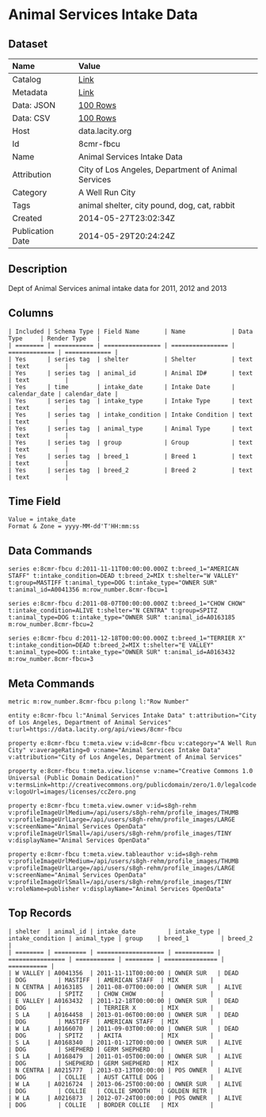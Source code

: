 # Animal Services Intake Data

## Dataset

| Name | Value |
| :--- | :---- |
| Catalog | [Link](https://catalog.data.gov/dataset/animal-services-intake-data-57f73) |
| Metadata | [Link](https://data.lacity.org/api/views/8cmr-fbcu) |
| Data: JSON | [100 Rows](https://data.lacity.org/api/views/8cmr-fbcu/rows.json?max_rows=100) |
| Data: CSV | [100 Rows](https://data.lacity.org/api/views/8cmr-fbcu/rows.csv?max_rows=100) |
| Host | data.lacity.org |
| Id | 8cmr-fbcu |
| Name | Animal Services Intake Data |
| Attribution | City of Los Angeles, Department of Animal Services |
| Category | A Well Run City |
| Tags | animal shelter, city pound, dog, cat, rabbit |
| Created | 2014-05-27T23:02:34Z |
| Publication Date | 2014-05-29T20:24:24Z |

## Description

Dept of Animal Services animal intake data for 2011, 2012 and 2013

## Columns

```ls
| Included | Schema Type | Field Name       | Name             | Data Type     | Render Type   |
| ======== | =========== | ================ | ================ | ============= | ============= |
| Yes      | series tag  | shelter          | Shelter          | text          | text          |
| Yes      | series tag  | animal_id        | Animal ID#       | text          | text          |
| Yes      | time        | intake_date      | Intake Date      | calendar_date | calendar_date |
| Yes      | series tag  | intake_type      | Intake Type      | text          | text          |
| Yes      | series tag  | intake_condition | Intake Condition | text          | text          |
| Yes      | series tag  | animal_type      | Animal Type      | text          | text          |
| Yes      | series tag  | group            | Group            | text          | text          |
| Yes      | series tag  | breed_1          | Breed 1          | text          | text          |
| Yes      | series tag  | breed_2          | Breed 2          | text          | text          |
```

## Time Field

```ls
Value = intake_date
Format & Zone = yyyy-MM-dd'T'HH:mm:ss
```

## Data Commands

```ls
series e:8cmr-fbcu d:2011-11-11T00:00:00.000Z t:breed_1="AMERICAN STAFF" t:intake_condition=DEAD t:breed_2=MIX t:shelter="W VALLEY" t:group=MASTIFF t:animal_type=DOG t:intake_type="OWNER SUR" t:animal_id=A0041356 m:row_number.8cmr-fbcu=1

series e:8cmr-fbcu d:2011-08-07T00:00:00.000Z t:breed_1="CHOW CHOW" t:intake_condition=ALIVE t:shelter="N CENTRA" t:group=SPITZ t:animal_type=DOG t:intake_type="OWNER SUR" t:animal_id=A0163185 m:row_number.8cmr-fbcu=2

series e:8cmr-fbcu d:2011-12-18T00:00:00.000Z t:breed_1="TERRIER X" t:intake_condition=DEAD t:breed_2=MIX t:shelter="E VALLEY" t:animal_type=DOG t:intake_type="OWNER SUR" t:animal_id=A0163432 m:row_number.8cmr-fbcu=3
```

## Meta Commands

```ls
metric m:row_number.8cmr-fbcu p:long l:"Row Number"

entity e:8cmr-fbcu l:"Animal Services Intake Data" t:attribution="City of Los Angeles, Department of Animal Services" t:url=https://data.lacity.org/api/views/8cmr-fbcu

property e:8cmr-fbcu t:meta.view v:id=8cmr-fbcu v:category="A Well Run City" v:averageRating=0 v:name="Animal Services Intake Data" v:attribution="City of Los Angeles, Department of Animal Services"

property e:8cmr-fbcu t:meta.view.license v:name="Creative Commons 1.0 Universal (Public Domain Dedication)" v:termsLink=http://creativecommons.org/publicdomain/zero/1.0/legalcode v:logoUrl=images/licenses/ccZero.png

property e:8cmr-fbcu t:meta.view.owner v:id=s8gh-rehm v:profileImageUrlMedium=/api/users/s8gh-rehm/profile_images/THUMB v:profileImageUrlLarge=/api/users/s8gh-rehm/profile_images/LARGE v:screenName="Animal Services OpenData" v:profileImageUrlSmall=/api/users/s8gh-rehm/profile_images/TINY v:displayName="Animal Services OpenData"

property e:8cmr-fbcu t:meta.view.tableauthor v:id=s8gh-rehm v:profileImageUrlMedium=/api/users/s8gh-rehm/profile_images/THUMB v:profileImageUrlLarge=/api/users/s8gh-rehm/profile_images/LARGE v:screenName="Animal Services OpenData" v:profileImageUrlSmall=/api/users/s8gh-rehm/profile_images/TINY v:roleName=publisher v:displayName="Animal Services OpenData"
```

## Top Records

```ls
| shelter  | animal_id | intake_date         | intake_type | intake_condition | animal_type | group    | breed_1         | breed_2     | 
| ======== | ========= | =================== | =========== | ================ | =========== | ======== | =============== | =========== | 
| W VALLEY | A0041356  | 2011-11-11T00:00:00 | OWNER SUR   | DEAD             | DOG         | MASTIFF  | AMERICAN STAFF  | MIX         | 
| N CENTRA | A0163185  | 2011-08-07T00:00:00 | OWNER SUR   | ALIVE            | DOG         | SPITZ    | CHOW CHOW       |             | 
| E VALLEY | A0163432  | 2011-12-18T00:00:00 | OWNER SUR   | DEAD             | DOG         |          | TERRIER X       | MIX         | 
| S LA     | A0164458  | 2013-01-06T00:00:00 | OWNER SUR   | DEAD             | DOG         | MASTIFF  | AMERICAN STAFF  | MIX         | 
| W LA     | A0166070  | 2011-09-03T00:00:00 | OWNER SUR   | DEAD             | DOG         | SPITZ    | AKITA           | MIX         | 
| S LA     | A0168340  | 2011-01-12T00:00:00 | OWNER SUR   | ALIVE            | DOG         | SHEPHERD | GERM SHEPHERD   |             | 
| S LA     | A0168479  | 2011-01-05T00:00:00 | OWNER SUR   | ALIVE            | DOG         | SHEPHERD | GERM SHEPHERD   | MIX         | 
| N CENTRA | A0215777  | 2013-03-13T00:00:00 | POS OWNER   | ALIVE            | DOG         | COLLIE   | AUST CATTLE DOG |             | 
| W LA     | A0216724  | 2013-06-25T00:00:00 | OWNER SUR   | ALIVE            | DOG         | COLLIE   | COLLIE SMOOTH   | GOLDEN RETR | 
| W LA     | A0216873  | 2012-07-24T00:00:00 | POS OWNER   | ALIVE            | DOG         | COLLIE   | BORDER COLLIE   | MIX         | 
```